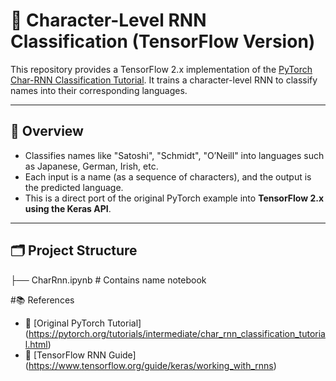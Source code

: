 # 🧠 Character-Level RNN Classification (TensorFlow Version)

This repository provides a TensorFlow 2.x implementation of the [PyTorch Char-RNN Classification Tutorial](https://pytorch.org/tutorials/intermediate/char_rnn_classification_tutorial.html). It trains a character-level RNN to classify names into their corresponding languages.

---

## 📌 Overview

- Classifies names like "Satoshi", "Schmidt", "O’Neill" into languages such as Japanese, German, Irish, etc.
- Each input is a name (as a sequence of characters), and the output is the predicted language.
- This is a direct port of the original PyTorch example into **TensorFlow 2.x using the Keras API**.

---

## 🗂️ Project Structure
├── CharRnn.ipynb  # Contains name notebook 

#📚 References
- 📘 [Original PyTorch Tutorial] (https://pytorch.org/tutorials/intermediate/char_rnn_classification_tutorial.html)
- 📘 [TensorFlow RNN Guide] (https://www.tensorflow.org/guide/keras/working_with_rnns)
